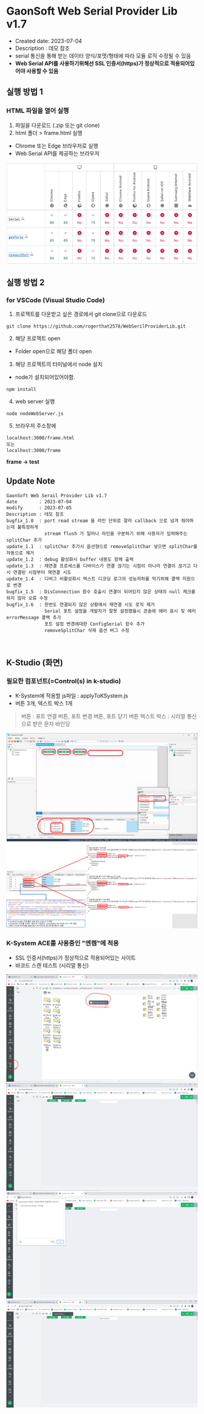 # GaonSoft Web Serial Provider Lib v1.7
- Created date: 2023-07-04
- Description : 데모 참조
- serial 통신을 통해 받는 데이터 양식/포맷/형태에 따라 모듈 로직 수정될 수 있음
- **Web Serial API를 사용하기위해선 SSL 인증서(https)가 정상적으로 적용되어있어야 사용할 수 있음**

## 실행 방법 1
### HTML 파일을 열어 실행
1. 파일을 다운로드 (.zip 또는 git clone)
2. html 폴더 > frame.html 실행
- Chrome 또는 Edge 브라우저로 실행
- Web Serial API를 제공하는 브라우저
<img src="/img/bbb.png">

## 실행 방법 2
### for VSCode (Visual Studio Code)
1. 프로젝트를 다운받고 싶은 경로에서 git clone으로 다운로드
```
git clone https://github.com/rogerthat2578/WebSerilProviderLib.git
```
2. 해당 프로젝트 open
- Folder open으로 해당 폴더 open
3. 해당 프로젝트의 터미널에서 node 설치
- node가 설치되어있어야함.
```
npm install
```
4. web server 실행
```
node nodeWebServer.js
```
5. 브라우저 주소창에
```
localhost:3000/frame.html
또는
localhost:3000/frame
```
**frame -> test**
<br>

## Update Note
```
GaonSoft Web Serail Provider Lib v1.7
date        : 2023-07-04
modify      : 2023-07-05
Description : 데모 참조
bugfix_1.0  : port read stream 을 라인 단위로 잘라 callback 으로 넘겨 줘야하는데 불특정하게 
              stream flush 가 일어나 라인을 구분하기 위해 사용자가 입력해주는 splitChar 추가
update_1.1  : splitChar 추가시 옵션형으로 removeSplitChar 넣으면 splitChar를 자동으로 제거
update_1.2  : debug 활성화시 buffer 내용도 함께 출력
update_1.3  : 재연결 프로세스를 디바이스가 연결 끊기는 시점이 아니라 연결이 끊기고 다시 연결된 시점부터 재연결 시도
update_1.4  : 디버그 비활성화시 텍스트 디코딩 로그의 성능저하를 막기위해 콜백 지원으로 변경
bugfix_1.5  : DisConnection 함수 호출시 연결이 되어있지 않은 상태의 null 체크를 하지 않아 오류 수정
bugfix_1.6  : 한번도 연결되지 않은 상황에서 재연결 시도 로직 제거
              Serial 포트 설정을 개발자가 잘못 설정했을시 콘솔에 에러 표시 및 에러 errorMessage 콜백 추가
              포트 설정 변경에대한 ConfigSerial 함수 추가
              removeSplitChar 삭제 옵션 버그 수정
```

<br>

## K-Studio (화면)
### 필요한 컴포넌트(=Control(s) in k-studio)
- K-System에 적용할 js파일 : applyToKSystem.js
- 버튼 3개, 텍스트 박스 1개
> 버튼 : 포트 연결 버튼, 포트 변경 버튼, 포트 닫기 버튼
> 텍스트 박스 : 시리얼 통신으로 받은 문자 바인딩
<img src="/img/k-studio_view_v2.png">
<img src="/img/k-studio_controls_v3.png">

### K-System ACE를 사용중인 "엔켐"에 적용
- SSL 인증서(https)가 정상적으로 적용되어있는 사이트
- 바코드 스캔 테스트 (시리얼 통신)
<img src="/img/ksystem_ace_en_menu_1.png">
<img src="/img/ksystem_ace_en_FrmWebSerialTest_unl_1.png">
<img src="/img/ksystem_ace_en_FrmWebSerialTest_unl_2.png">
<img src="/img/ksystem_ace_en_FrmWebSerialTest_unl_3.png">
